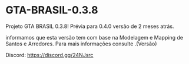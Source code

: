 # GTA-BRASIL-0.3.8
Projeto GTA BRASIL 0.3.8! Prévia para 0.4.0 versão de 2 meses atrás.

informamos que esta versão tem com base na Modelagem e Mapping de Santos e Arredores.
Para mais informações consulte .(Versão)

Discord: https://discord.gg/24NJsrc
